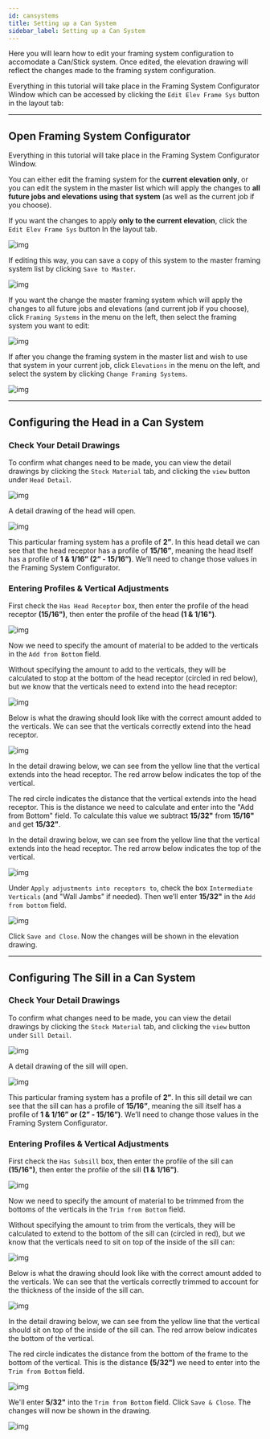 ```yaml
---
id: cansystems
title: Setting up a Can System
sidebar_label: Setting up a Can System
---
```


Here you will learn how to edit your framing system configuration to accomodate a Can/Stick system. Once edited, the elevation drawing will reflect the changes made to the framing system configuration.


Everything in this tutorial will take place in the Framing System Configurator Window which can be accessed by clicking the `Edit Elev Frame Sys` button in the layout tab:

---

## Open Framing System Configurator

Everything in this tutorial will take place in the Framing System Configurator Window.

You can either edit the framing system for the **current elevation only**, or you can edit the system in the master list which will apply the changes to **all future jobs and elevations using that system** (as well as the current job if you choose).

If you want the changes to apply **only to the current elevation**, click the `Edit Elev Frame Sys` button In the layout tab. 

![img](../static/img/can_systems/head/cansystems1.gif)

If editing this way, you can save a copy of this system to the master framing system list by clicking `Save to Master`.

![img](../static/img/can_systems/head/cansystems2.png)

If you want the change the master framing system which will apply the changes to all future jobs and elevations (and current job if you choose), click `Framing Systems` in the menu on the left, then select the framing system you want to edit:

![img](../static/img/can_systems/head/cansystems3.gif)

If after you change the framing system in the master list and wish to use that system in your current job, click `Elevations` in the menu on the left, and select the system by clicking `Change Framing Systems`.

![img](../static/img/can_systems/head/cansystems4.gif)

---

## Configuring the Head in a Can System


### Check Your Detail Drawings
To confirm what changes need to be made, you can view the detail drawings by clicking the `Stock Material` tab, and clicking the `view` button under `Head Detail`.

![img](../static/img/can_systems/head/cansystems5.png)

A detail drawing of the head will open.

![img](../static/img/can_systems/head/cansystems6.jpg)

This particular framing system has a profile of **2”**. In this head detail we can see that the head receptor has a profile of **15/16”**, meaning the head itself has a profile of **1 & 1/16” (2” - 15/16”)**. We’ll need to change those values in the Framing System Configurator.

### Entering Profiles & Vertical Adjustments
First check the `Has Head Receptor` box, then enter the profile of the head receptor **(15/16")**, then enter the profile of the head **(1 & 1/16")**.

![img](../static/img/can_systems/head/cansystems7.gif)

Now we need to specify the amount of material to be added to the verticals in the `Add from Bottom` field.

 

Without specifying the amount to add to the verticals, they will be calculated to stop at the bottom of the head receptor (circled in red below), but we know that the verticals need to extend into the head receptor:

![img](../static/img/can_systems/head/cansystems8.png)

Below is what the drawing should look like with the correct amount added to the verticals. We can see that the verticals correctly extend into the head receptor.

![img](../static/img/can_systems/head/cansystems9.png)

In the detail drawing below, we can see from the yellow line that the vertical extends into the head receptor. The red arrow below indicates the top of the vertical.

 

The red circle indicates the distance that the vertical extends into the head receptor. This is the distance we need to calculate and enter into the "Add from Bottom" field. To calculate this value we subtract **15/32"** from **15/16"** and get **15/32"**.

In the detail drawing below, we can see from the yellow line that the vertical extends into the head receptor. The red arrow below indicates the top of the vertical.

![img](../static/img/can_systems/head/cansystems10.png)

Under `Apply adjustments into receptors to`, check the box `Intermediate Verticals` (and "Wall Jambs" if needed). Then we’ll enter **15/32"** in the `Add from bottom` field.

![img](../static/img/can_systems/head/cansystems11.gif)

Click `Save and Close`. Now the changes will be shown in the elevation drawing.

---

## Configuring The Sill in a Can System


### Check Your Detail Drawings
To confirm what changes need to be made, you can view the detail drawings by clicking the `Stock Material` tab, and clicking the `view` button under `Sill Detail`.

![img](../static/img/can_systems/sill/1_open_sill_detail.png)

A detail drawing of the sill will open.

![img](../static/img/can_systems/sill/2_sill_detail.png)

This particular framing system has a profile of **2”**. In this sill detail we can see that the sill can has a profile of **15/16”**, meaning the sill itself has a profile of **1 & 1/16” or (2” - 15/16”)**. We’ll need to change those values in the Framing System Configurator.

### Entering Profiles & Vertical Adjustments
First check the `Has Subsill` box, then enter the profile of the sill can **(15/16")**, then enter the profile of the sill **(1 & 1/16")**.

![img](../static/img/can_systems/sill/3_enter_profiles.gif)

Now we need to specify the amount of material to be trimmed from the bottoms of the verticals in the `Trim from Bottom` field.

 
Without specifying the amount to trim from the verticals, they will be calculated to extend to the bottom of the sill can (circled in red), but we know that the verticals need to sit on top of the inside of the sill can:

![img](../static/img/can_systems/sill/4_vert_extend_to_bottom.png)

Below is what the drawing should look like with the correct amount added to the verticals. We can see that the verticals correctly trimmed to account for the thickness of the inside of the sill can.

![img](../static/img/can_systems/sill/5_correct_vert_trim.png)

In the detail drawing below, we can see from the yellow line that the vertical should sit on top of the inside of the sill can. The red arrow below indicates the bottom of the vertical.
 

The red circle indicates the distance from the bottom of the frame to the bottom of the vertical. This is the distance **(5/32")** we need to enter into the `Trim from Bottom` field.

![img](../static/img/can_systems/sill/6_vert_trim_detail.png)

We'll enter **5/32"** into the `Trim from Bottom` field. Click `Save & Close`. The changes will now be shown in the drawing.

![img](../static/img/can_systems/sill/7_enter_vert_trim.gif)
